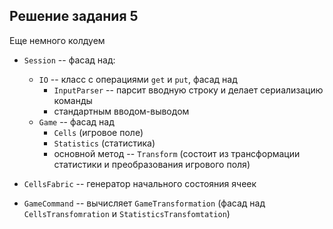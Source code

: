 ## Решение задания 5

Еще немного колдуем
- `Session` -- фасад над:
    - `IO` -- класс с операциями `get` и `put`, фасад над
        - `InputParser` -- парсит вводную строку и делает сериализацию команды 
        - стандартным вводом-выводом
    - `Game` -- фасад над
        - `Cells` (игровое поле)
        - `Statistics` (статистика)
        - основной метод -- `Transform` (состоит из трансформации статистики и преобразования игрового поля)
          
- `CellsFabric` --  генератор начального состояния ячеек
- `GameCommand` -- вычисляет `GameTransformation`
(фасад над  `CellsTransfomration` и `StatisticsTransfomtation`)
